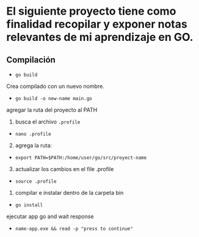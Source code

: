 # El siguiente proyecto tiene como finalidad recopilar y exponer notas relevantes de mi aprendizaje en GO.

## Compilación

- ``go build``

Crea compilado con un nuevo nombre.  
- ``go build -o new-name main.go``

agregar la ruta del proyecto al PATH  
1. busca el archivo ``.profile ``
- ``nano .profile``  
2. agrega la ruta:  
- ``export PATH=$PATH:/home/user/go/src/proyect-name``
3. actualizar los cambios en el file .profile  
- ``source .profile``

1. compilar e instalar dentro de la carpeta bin  
- ``go install``

ejecutar app go and wait response  
- ``name-app.exe && read -p "press to continue" ``
